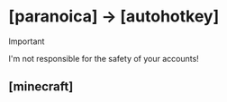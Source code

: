 # [paranoica] -> [autohotkey]
> [!IMPORTANT]
> I'm not responsible for the safety of your accounts!
## [minecraft]
